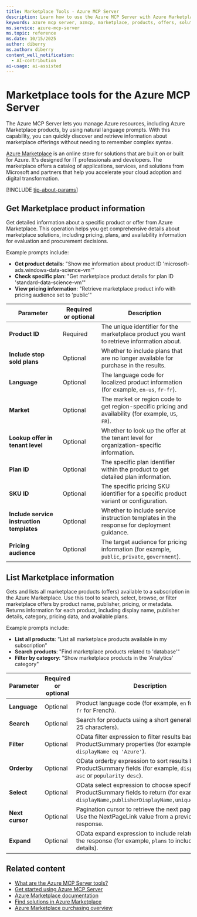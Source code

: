 ```yaml
---
title: Marketplace Tools - Azure MCP Server
description: Learn how to use the Azure MCP Server with Azure Marketplace to discover and manage marketplace products and offers.
keywords: azure mcp server, azmcp, marketplace, products, offers, solutions
ms.service: azure-mcp-server
ms.topic: reference
ms.date: 10/15/2025
author: diberry
ms.author: diberry
content_well_notification: 
  - AI-contribution
ai-usage: ai-assisted
---
```


# Marketplace tools for the Azure MCP Server

The Azure MCP Server lets you manage Azure resources, including Azure Marketplace products, by using natural language prompts. With this capability, you can quickly discover and retrieve information about marketplace offerings without needing to remember complex syntax.

[Azure Marketplace](/azure/marketplace/) is an online store for solutions that are built on or built for Azure. It's designed for IT professionals and developers. The marketplace offers a catalog of applications, services, and solutions from Microsoft and partners that help you accelerate your cloud adoption and digital transformation.

[!INCLUDE [tip-about-params](../includes/tools/parameter-consideration.md)]

## Get Marketplace product information

<!--
azmcp marketplace productget --product-id --include-stop-sold-plans --language --market --lookup-offer-in-tenant-level --plan-id --sku-id --include-service-instruction-templates --partner-tenant-id --pricing-audience
-->

Get detailed information about a specific product or offer from Azure Marketplace. This operation helps you get comprehensive details about marketplace solutions, including pricing, plans, and availability information for evaluation and procurement decisions.

Example prompts include:

- **Get product details**: "Show me information about product ID 'microsoft-ads.windows-data-science-vm'"
- **Check specific plan**: "Get marketplace product details for plan ID 'standard-data-science-vm'"
- **View pricing information**: "Retrieve marketplace product info with pricing audience set to 'public'"

| Parameter | Required or optional | Description |
|-----------|-------------|-------------|
| **Product ID** | Required | The unique identifier for the marketplace product you want to retrieve information about. |
| **Include stop sold plans** | Optional | Whether to include plans that are no longer available for purchase in the results. |
| **Language** | Optional | The language code for localized product information (for example, `en-us`, `fr-fr`). |
| **Market** | Optional | The market or region code to get region-specific pricing and availability (for example, `US`, `FR`). |
| **Lookup offer in tenant level** | Optional | Whether to look up the offer at the tenant level for organization-specific information. |
| **Plan ID** | Optional | The specific plan identifier within the product to get detailed plan information. |
| **SKU ID** | Optional | The specific pricing SKU identifier for a specific product variant or configuration. |
| **Include service instruction templates** | Optional | Whether to include service instruction templates in the response for deployment guidance. |
| **Pricing audience** | Optional | The target audience for pricing information (for example, `public`, `private`, `government`). |

## List Marketplace information

Gets and lists all marketplace products (offers) available to a subscription in the Azure Marketplace. Use this tool to search, select, browse, or filter marketplace offers by product name, publisher, pricing, or metadata. Returns information for each product, including display name, publisher details, category, pricing data, and available plans.

Example prompts include:

- **List all products**: "List all marketplace products available in my subscription"
- **Search products**: "Find marketplace products related to 'database'"
- **Filter by category**: "Show marketplace products in the 'Analytics' category"

| Parameter |  Required or optional | Description |
|-----------------------|----------------------|-------------|
| **Language** |  Optional | Product language code (for example, `en` for English, `fr` for French). |
| **Search** |  Optional | Search for products using a short general term (up to 25 characters). |
| **Filter** |  Optional | OData filter expression to filter results based on ProductSummary properties (for example, `displayName eq 'Azure'`). |
| **Orderby** |  Optional | OData orderby expression to sort results by ProductSummary fields (for example, `displayName asc` or `popularity desc`). |
| **Select** |  Optional | OData select expression to choose specific ProductSummary fields to return (for example, `displayName,publisherDisplayName,uniqueProductId`). |
| **Next cursor** |  Optional | Pagination cursor to retrieve the next page of results. Use the NextPageLink value from a previous response. |
| **Expand** |  Optional | OData expand expression to include related data in the response (for example, `plans` to include plan details). |


## Related content

- [What are the Azure MCP Server tools?](index.md)
- [Get started using Azure MCP Server](../get-started.md)
- [Azure Marketplace documentation](/azure/marketplace/)
- [Find solutions in Azure Marketplace](/marketplace/find-solutions-azure-marketplace)
- [Azure Marketplace purchasing overview](/marketplace/purchasing-overview)
